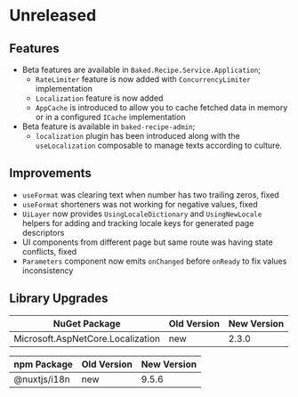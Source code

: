 # Unreleased

## Features

- Beta features are available in `Baked.Recipe.Service.Application`;
  - `RateLimiter` feature is now added with `ConcurrencyLimiter` implementation
  - `Localization` feature is now added
  - `AppCache` is introduced to allow you to cache fetched data in memory or in
    a configured `ICache` implementation
- Beta feature is available in `baked-recipe-admin`;
  - `localization` plugin has been introduced along with the `useLocalization`
    composable to manage texts according to culture.

## Improvements

- `useFormat` was clearing text when number has two trailing zeros, fixed
- `useFormat` shorteners was not working for negative values, fixed
- `UiLayer` now provides `UsingLocaleDictionary` and `UsingNewLocale` helpers
  for adding and tracking locale keys for generated page descriptors
- UI components from different page but same route was having state conflicts,
  fixed
- `Parameters` component now emits `onChanged` before `onReady` to fix values
  inconsistency

## Library Upgrades

| NuGet Package                     | Old Version | New Version |
| ---                               | ---         | ---         |
| Microsoft.AspNetCore.Localization | new         | 2.3.0       |

| npm Package  | Old Version | New Version |
| ---          | ---         | ---         |
| @nuxtjs/i18n | new         | 9.5.6       |
